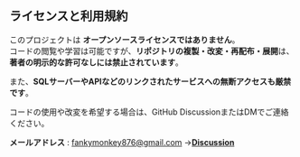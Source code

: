 ## ライセンスと利用規約

このプロジェクトは **オープンソースライセンスではありません**。  
コードの閲覧や学習は可能ですが、**リポジトリの複製・改変・再配布・展開**は、**著者の明示的な許可なしには禁止されています**。

また、**SQLサーバーやAPIなどのリンクされたサービスへの無断アクセスも厳禁です**。

コードの使用や改変を希望する場合は、GitHub DiscussionまたはDMでご連絡ください。

**メールアドレス** : fankymonkey876@gmail.com
→[**Discussion**](https://github.com/RockHopperPenguin64/memoryAI/discussions)

